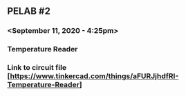 ## PELAB #2
### <Frank Kenneth C. Barsalote>
### <September 11, 2020 - 4:25pm>
### Temperature Reader
### Link to circuit file [<https://www.tinkercad.com/things/aFURJjhdfRI-Temperature-Reader>]